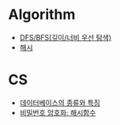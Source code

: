 # Algorithm
* [DFS/BFS(깊이/너비 우선 탐색)](https://github.com/miracle-21/TIL/blob/main/algorithm/graph.md)
* [해시](https://github.com/miracle-21/TIL/blob/main/algorithm/hasg.md)

# CS
* [데이터베이스의 종류와 특징](https://github.com/miracle-21/TIL/blob/main/CS/%EB%8D%B0%EC%9D%B4%ED%84%B0%EB%B2%A0%EC%9D%B4%EC%8A%A4%EC%9D%98_%EC%A2%85%EB%A5%98%EC%99%80_%ED%8A%B9%EC%A7%95.md)
* [비밀번호 암호화: 해시함수](https://github.com/miracle-21/TIL/blob/main/CS/%EB%B9%84%EB%B0%80%EB%B2%88%ED%98%B8_%EC%95%94%ED%98%B8%ED%99%94:%ED%95%B4%EC%8B%9C_%ED%95%A8%EC%88%98.md)

